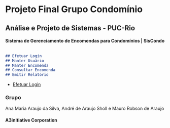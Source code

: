 # Projeto Final Grupo Condomínio

## Análise e Projeto de Sistemas - PUC-Rio

#### Sistema de Gerenciamento de Encomendas para Condomínios | SisCondo

```markdown

## Efetuar Login
## Manter Usuário
## Manter Encomenda
## Consultar Encomenda
## Emitir Relatório

```

- [Efetuar Login](https://a3initiative.github.io/projeto/efetuarLogin.html) 

### Grupo

Ana Maria Araujo da Silva, André de Araujo Sholl e Mauro Robson de Araujo

#### A3initiative Corporation
